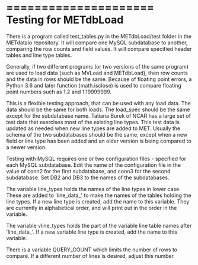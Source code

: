 =====================
Testing for METdbLoad
=====================

There is a program called test_tables.py in the METdbLoad/test folder in the METdataio repository. It will compare one MySQL subdatabase to another, comparing the row counts and field values. It will compare specified header tables and line type tables.

Generally, if two different programs (or two versions of the same program) are used to load data (such as MVLoad and METdbLoad), then row counts and the data in rows should be the same. Because of floating point errors, a Python 3.6 and later function (math.isclose) is used to compare floating point numbers such as 1.2 and 1.19999999.

This is a flexible testing approach, that can be used with any load data. The data should be the same for both loads. The load_spec should be the same except for the subdatabase name. Tatiana Burek of NCAR has a large set of test data that exercises most of the existing line types. This test data is updated as needed when new line types are added to MET. Usually the schema of the two subdatabases should be the same, except when a new field or line type has been added and an older version is being compared to a newer version.

Testing with MySQL requires one or two configuration files - specified for each MySQL subdatabase. Edit the name of the configuration file in the value of conn2 for the first subdatabase, and conn3 for the second subdatabase. Set DB2 and DB3 to the names of the subdatabases.

The variable line_types holds the names of the line types in lower case. These are added to 'line\_data\_' to make the names of the tables holding the line types. If a new line type is created, add the name to this variable. They are currently in alphabetical order, and will print out in the order in the variable.

The variable vline\_types holds the part of the variable line table names after 'line\_data\_'. If a new variable line type is created, add the name to this variable.

There is a variable QUERY_COUNT which limits the number of rows to compare. If a different number of lines is desired, adjust this number.

